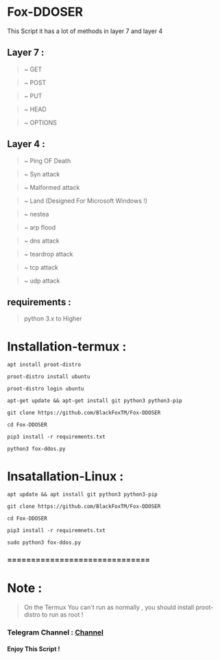 # Fox-DDOSER
This Script it has a lot of methods in layer 7 and layer 4 

## Layer 7 :

> ~ GET 

> ~ POST

> ~ PUT 

> ~ HEAD

> ~ OPTIONS
## Layer 4 :

> ~ Ping OF Death 

> ~ Syn attack

> ~ Malformed attack

> ~ Land (Designed For Microsoft Windows !)

> ~ nestea 

> ~ arp flood

> ~ dns attack

> ~ teardrop attack

> ~ tcp attack

> ~ udp attack


## requirements : 

> python 3.x to Higher 

# Installation-termux : 

`apt install proot-distro`

`proot-distro install ubuntu`

`proot-distro login ubuntu`

`apt-get update && apt-get install git python3 python3-pip`

`git clone https://github.com/BlackFoxTM/Fox-DDOSER`

`cd Fox-DDOSER`

`pip3 install -r requirements.txt`

`python3 fox-ddos.py`

# Insatallation-Linux : 

`apt update && apt install git python3 python3-pip`

`git clone https://github.com/BlackFoxTM/Fox-DDOSER`

`cd Fox-DDOSER`

`pip3 install -r requiremnets.txt`

`sudo python3 fox-ddos.py`

### ==============================

# Note :
> On the Termux You can't run as normally , you should install proot-distro to run as root !



### Telegram Channel : [Channel](https://t.me/BlackFoxSecurityTeam)

#### Enjoy This Script  !

